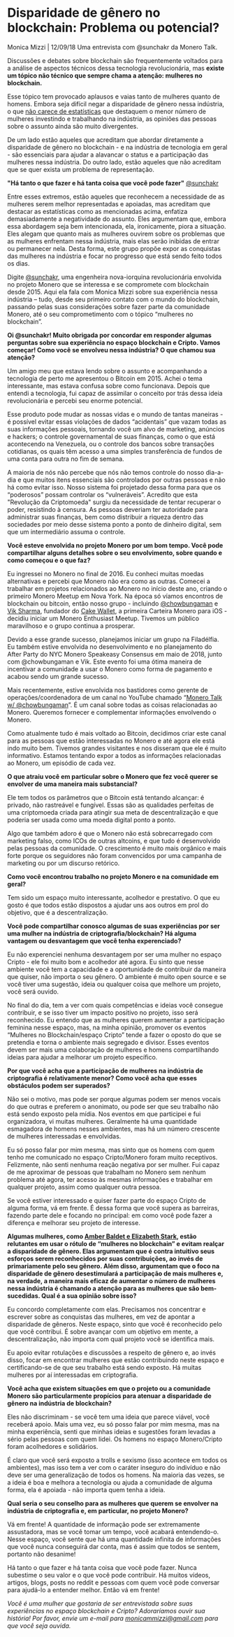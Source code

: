 # Disparidade de gênero no blockchain: Problema ou potencial?

Monica Mizzi | 12/09/18 Uma entrevista com @sunchakr da Monero Talk.

Discussões e debates sobre blockchain são frequentemente voltados para a análise de aspectos técnicos dessa tecnologia revolucionária, mas **existe um tópico não técnico que sempre chama a atenção: mulheres no blockchain.**

Esse tópico tem provocado aplausos e vaias tanto de mulheres quanto de homens. Embora seja difícil negar a disparidade de gênero nessa indústria, o que [não carece de estatísticas](https://cointelegraph.com/news/women-in-blockchain-and-crypto-how-to-tackle-gender-inequality) que destaquem o menor número de mulheres investindo e trabalhando na indústria, as opiniões das pessoas sobre o assunto ainda são muito divergentes.

De um lado estão aqueles que acreditam que abordar diretamente a disparidade de gênero no blockchain - e na indústria de tecnologia em geral - são essenciais para ajudar a alavancar o status e a participação das mulheres nessa indústria. Do outro lado, estão aqueles que não acreditam que se quer exista um problema de representação.

**"Há tanto o que fazer e há tanta coisa que você pode fazer"**
[@sunchakr](https://twitter.com/sunchakr)

Entre esses extremos, estão aqueles que reconhecem a necessidade de as mulheres serem melhor representadas e apoiadas, mas acreditam que destacar as estatísticas como as mencionadas acima, enfatiza demasiadamente a negatividade do assunto. Eles argumentam que, embora essa abordagem seja bem intencionada, ela, ironicamente, piora a situação. Eles alegam que quanto mais as mulheres ouvirem sobre os problemas que as mulheres enfrentam nessa indústria, mais elas serão inibidas de entrar ou permanecer nela. Desta forma, este grupo propõe expor as conquistas das mulheres na indústria e focar no progresso que está sendo feito todos os dias.

Digite [@sunchakr](https://twitter.com/sunchakr), uma engenheira nova-iorquina revolucionária envolvida no projeto Monero que se interessa e se compromete com blockchain desde 2015. Aqui ela fala com Monica Mizzi sobre sua experiência nessa indústria – tudo, desde seu primeiro contato com o mundo do blockchain, passando pelas suas considerações sobre fazer parte da comunidade Monero, até o seu comprometimento com o tópico “mulheres no blockchain”.

**Oi @sunchakr! Muito obrigada por concordar em responder algumas perguntas sobre sua experiência no espaço blockchain e Cripto. Vamos começar! Como você se envolveu nessa indústria? O que chamou sua atenção?**

Um amigo meu que estava lendo sobre o assunto e acompanhando a tecnologia de perto me apresentou o Bitcoin em 2015. Achei o tema interessante, mas estava confusa sobre como funcionava. Depois que entendi a tecnologia, fui capaz de assimilar o conceito por trás dessa ideia revolucionária e percebi seu enorme potencial.

Esse produto pode mudar as nossas vidas e o mundo de tantas maneiras - é possível evitar essas violações de dados “acidentais” que vazam todas as suas informações pessoais, tornando você um alvo de marketing, anúncios e hackers; o controle governamental de suas finanças, como o que está acontecendo na Venezuela, ou o controle dos bancos sobre transações cotidianas, os quais têm acesso a uma simples transferência de fundos de uma conta para outra no fim de semana.

A maioria de nós não percebe que nós não temos controle do nosso dia-a-dia e que muitos itens essenciais são controlados por outras pessoas e não há como evitar isso. Nosso sistema foi projetado dessa forma para que os “poderosos” possam controlar os “vulneráveis”. Acredito que esta "Revolução da Criptomoeda" surgiu da necessidade de tentar recuperar o poder, resistindo à censura. As pessoas deveriam ter autoridade para administrar suas finanças, bem como distribuir a riqueza dentro das sociedades por meio desse sistema ponto a ponto de dinheiro digital, sem que um intermediário assuma o controle.

**Você esteve envolvida no projeto Monero por um bom tempo. Você pode compartilhar alguns detalhes sobre o seu envolvimento, sobre quando e como começou e o que faz?**

Eu ingressei no Monero no final de 2016. Eu conheci muitas moedas alternativas e percebi que Monero não era como as outras. Comecei a trabalhar em projetos relacionados ao Monero no início deste ano, criando o primeiro Monero Meetup em Nova York. Na época só víamos encontros de blockchain ou bitcoin, então nosso grupo - incluindo [@chowbungaman](https://twitter.com/chowbungaman) e [Vik Sharma](https://www.youtube.com/watch?v=joAZQXp69Kw), fundador do [Cake Wallet](https://cakewallet.io/), a primeira Carteira Monero para iOS - decidiu iniciar um Monero Enthusiast Meetup. Tivemos um público maravilhoso e o grupo continua a prosperar.

Devido a esse grande sucesso, planejamos iniciar um grupo na Filadélfia. Eu também estive envolvida no desenvolvimento e no planejamento do After Party do  NYC Monero Speakeasy Consensus em maio de 2018, junto com @chowbungaman e Vik. Este evento foi uma ótima maneira de incentivar a comunidade a usar o Monero como forma de pagamento e acabou sendo um grande sucesso.

Mais recentemente, estive envolvida nos bastidores como gerente de operações/coordenadora de um canal no YouTube chamado “[Monero Talk w/ @chowbungaman](https://www.youtube.com/channel/UC3Hx81QYLoEQkm3vyl4N4eQ)”. É um canal sobre todas as coisas relacionadas ao Monero. Queremos fornecer e complementar informações envolvendo o Monero.

Como atualmente tudo é mais voltado ao Bitcoin, decidimos criar este canal para as pessoas que estão interessadas no Monero e até agora ele está indo muito bem. Tivemos grandes visitantes e nos disseram que ele é muito informativo. Estamos tentando expor a todos as informações relacionadas ao Monero, um episódio de cada vez.

**O que atraiu você em particular sobre o Monero que fez você querer se envolver de uma maneira mais substancial?**

Ele tem todos os parâmetros que o Bitcoin está tentando alcançar: é privado, não rastreável e fungível. Essas são as qualidades perfeitas de uma criptomoeda criada para atingir sua meta de descentralização e que poderia ser usada como uma moeda digital ponto a ponto.

Algo que também adoro é que o Monero não está sobrecarregado com marketing falso, como ICOs de outras altcoins, e que tudo é desenvolvido pelas pessoas da comunidade. O crescimento é muito mais orgânico e mais forte porque os seguidores não foram convencidos por uma campanha de marketing ou por um discurso retórico.

**Como você encontrou trabalho no projeto Monero e na comunidade em geral?**

Tem sido um espaço muito interessante, acolhedor e prestativo. O que eu gosto é que todos estão dispostos a ajudar uns aos outros em prol do objetivo, que é a descentralização.

**Você pode compartilhar conosco algumas de suas experiências por ser uma mulher na indústria de criptografia/blockchain? Há alguma vantagem ou desvantagem que você tenha experenciado?**

Eu não experenciei nenhuma desvantagem por ser uma mulher no espaço Cripto - ele foi muito bom e acolhedor até agora. Eu sinto que nesse ambiente você tem a capacidade e a oportunidade de contribuir da maneira que quiser, não importa o seu gênero. O ambiente é muito open source e se você tiver uma sugestão, ideia ou qualquer coisa que melhore um projeto, você será ouvido.

No final do dia, tem a ver com quais competências e ideias você consegue contribuir, e se isso tiver um impacto positivo no projeto, isso será reconhecido. Eu entendo que as mulheres querem aumentar a participação feminina nesse espaço, mas, na minha opinião, promover os eventos “Mulheres no Blockchain/espaço Cripto” tende a fazer o oposto do que se pretendia e torna o ambiente mais segregado e divisor. Esses eventos devem ser mais uma colaboração de mulheres e homens compartilhando ideias para ajudar a melhorar um projeto específico.

**Por que você acha que a participação de mulheres na indústria de criptografia é relativamente menor? Como você acha que esses obstáculos podem ser superados?**

Não sei o motivo, mas pode ser porque algumas podem ser menos vocais do que outras e preferem o anonimato, ou pode ser que seu trabalho não está sendo exposto pela mídia. Nos eventos em que participei e fui organizadora, vi muitas mulheres. Geralmente há uma quantidade esmagadora de homens nesses ambientes, mas há um número crescente de mulheres interessadas e envolvidas.

Eu só posso falar por mim mesma, mas sinto que os homens com quem tenho me comunicado no espaço Cripto/Monero foram muito receptivos. Felizmente, não senti nenhuma reação negativa por ser mulher. Fui capaz de me aproximar de pessoas que trabalham no Monero sem nenhum problema até agora, ter acesso às mesmas informações e trabalhar em qualquer projeto, assim como qualquer outra pessoa.

Se você estiver interessado e quiser fazer parte do espaço Cripto de alguma forma, vá em frente. É dessa forma que você supera as barreiras, fazendo parte dele e focando no principal: em como você pode fazer a diferença e melhorar seu projeto de interesse.

**Algumas mulheres, como [Amber Baldet e Elizabeth Stark](https://qz.com/1262167/the-first-rule-of-being-a-woman-in-crypto-is-you-do-not-Talk-about-being-a-woman-in-crypto/), estão relutantes em usar o rótulo de “mulheres no blockchain” e evitam realçar a disparidade de gênero. Elas argumentam que é contra intuitivo seus esforços serem reconhecidos por suas contribuições, ao invés de primariamente pelo seu gênero. Além disso, argumentam que o foco na disparidade de gênero desestimulará a participação de mais mulheres e, na verdade, a maneira mais eficaz de aumentar o número de mulheres nessa indústria é chamando a atenção para as mulheres que são bem-sucedidas. Qual é a sua opinião sobre isso?**

Eu concordo completamente com elas. Precisamos nos concentrar e escrever sobre as conquistas das mulheres, em vez de apontar a disparidade de gêneros. Neste espaço, sinto que você é reconhecido pelo que você contribui. É sobre avançar com um objetivo em mente, a descentralização, não importa com qual projeto você se identifica mais.

Eu apoio evitar rotulações e discussões a respeito de gênero e, ao invés disso, focar em encontrar mulheres que estão contribuindo neste espaço e certificando-se de que seu trabalho está sendo exposto. Há muitas mulheres por aí interessadas em criptografia.

**Você acha que existem situações em que o projeto ou a comunidade Monero são particularmente propícios para atenuar a disparidade de gênero na indústria de blockchain?**

Eles não discriminam - se você tem uma ideia que parece viável, você receberá apoio. Mais uma vez, eu só posso falar por mim mesma, mas na minha experiência, senti que minhas ideias e sugestões foram levadas a sério pelas pessoas com quem lidei. Os homens no espaço Monero/Cripto foram acolhedores e solidários.

É claro que você será exposto a trolls e sexismo (isso acontece em todos os ambientes), mas isso tem a ver com o caráter inseguro do indivíduo e não deve ser uma generalização de todos os homens. Na maioria das vezes, se a ideia é boa e melhora a tecnologia ou ajuda a comunidade de alguma forma, ela é apoiada - não importa quem tenha a ideia.

**Qual seria o seu conselho para as mulheres que querem se envolver na indústria de criptografia e, em particular, no projeto Monero?**

Vá em frente! A quantidade de informação pode ser extremamente assustadora, mas se você tomar um tempo, você acabará entendendo-o. Nesse espaço, você sente que há uma quantidade infinita de informações que você nunca conseguirá dar conta, mas é assim que todos se sentem, portanto não desanime!

Há tanto o que fazer e há tanta coisa que você pode fazer. Nunca subestime o seu valor e o que você pode contribuir. Há muitos vídeos, artigos, blogs, posts no reddit e pessoas com quem você pode conversar para ajudá-lo a entender melhor. Então vá em frente!

_Você é uma mulher que gostaria de ser entrevistada sobre suas experiências no espaço blockchain e Cripto? Adoraríamos ouvir sua história! Por favor, envie um e-mail para [monicammizzi@gmail.com](mailto:monicammizzi@gmail.com) para que você seja ouvida._
